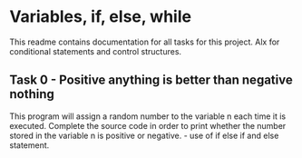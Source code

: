 # Variables, if, else, while
This readme contains documentation for all tasks for this project. Alx for conditional statements and control structures.

## Task 0 - Positive anything is better than negative nothing
This program will assign a random number to the variable n each time it is executed. Complete the source code 
in order to print whether the number stored in the variable n is positive or negative. - use of if else if and else statement.
